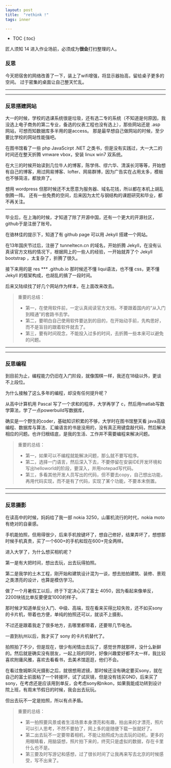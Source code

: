 ```yaml
---
layout: post
title:  "rethink !"
tags: inner

---
```


* TOC
{:toc}

匠人须知 14 进入作业场前，必须成为<b>很会</b>打扫整理的人。

### 反思

今天把宿舍的网络改善了一下，装上了wifi增强，将显示器抬高，留给桌子更多的空间。
过于密集的桌面让自己整天忙乱。

------
------

### 反思搭建网站

大一的时候，学校的选课系统很是垃圾，还有选二专的系统（不知道是何原因，我没选上电子商务的第二专业，备选的仪表工程也没有选上），那些网站还是 .asp 网站，可想而知数据库多半用的是access。
那是最早想自己做网站的时候，至少要比学校的网站性能强吧。

在图书馆看了一些 php JavaScirpt .NET 之类书，但是没有实践过，大一大二的时间还在整天折腾 vmware vbox，安装 linux win7 双系统。

在大三的时候开始读到几位牛人的博客，陈学伟、缪六华、清溪长河等等，开始想有自己的博客，用过网易博客、lofter、网易群博，因为广告实在占用太多，模板也不够简洁，都放弃了。

想用 wordpress 但那时候还不太愿意为服务器、域名花钱，所以都在本机上胡乱倒腾一阵。
还有一些免费的空间，后来因为太忙与钢结构的课题研究和毕业，都不再关注。

------

毕业后，在上海的时候，才知道了除了开源中国，还有一个更大的开源社区，github于是注册了账号。

在骆林佳的提示下，知道了有 github page 可以用 Jekyll 搭建一个网站。

在13年国庆节过后，注册了 tunneltecn.cn 的域名，开始折腾 Jekyll，在没有认真读官方文档的情况下，根据网上的一些人的经验，一开始就弄了个 Jekyll bootstrap ，太复杂了，折腾了很久。

接下来用的是 res  *** .github.io
那时候还不懂 liqui语法，也不懂 css，更不懂 Jekyll 的框架构成，也胡乱的搞了一段时间。

后来又陆续找了好几个网站作为样本，在上面改来改去。

>重要的总结：
> - 第一，在使用软件前，一定认真阅读官方文档，不要跟着国内的“从入门到精通”的套路书去学。
> - 第二，要明白自己使用软件要达到的目的，在开始动手前，先构思好，而不是盲目的跟着软件就去了。
> - 第三，要有时间观念，不能投入过多的时间，去折腾一些本来可以避免的问题。

------
------

### 反思编程

到目前为止，编程能力仍旧在入门阶段，就像围棋一样，我还在18级以外，更谈不上段位。

为什么接触了这么多年的编程，却没有任何提升呢？

从高中计算机用 Pascal 写了一个求和的程序，大学再学了 c，然后用matlab写数学算法，学了一点powerbuild写数据库，

确实是一个野生的coder，基础知识积累的不够，大学时在图书馆整天看 java高级编程、数据库与算法、汇编语言的书是没用的，没有真正用键盘敲代码，然后解决相应的问题。也许归根结底，是我的生活、工作并不需要编程来解决问题。

>重要的总结：
> - 第一，如果可以不编程就能解决问题，那么就不要写程序。
> - 第二，选择一门语言，然后深入下去，不要停留在安装IDE开发环境和写出helloworld的阶段，要深入，并用notepad写代码。
> - 第三，多看其他开发人员写出的代码，但不要去copy，自己想出功能，再用代码实现，而不是有了代码，实现了某个功能，不要本末倒置。

------
------

### 反思摄影

在读高中的时候，妈妈给了我一部 nokia 3250，山寨机流行的时代，nokia moto 有绝对的自豪感。

手机能拍照，但用得很少，后来手机按键坏了，想自己修好，结果弄坏了，想想那时候手机真贵，买了一个600+的手机和现在600+完全两样。

进入大学了，为什么想买相机呢？

第一是有大把时间，想出去玩，出去玩得拍照。

第二是我学的土木工程，刚开始和建筑设计混为一谈，想去拍拍建筑、装修、景观之类漂亮的设计，也算是模仿学习。

做了一个月暑假工以后，终于下定决心买了富士 4050，因为看起来像单反，2200块钱比单反要便宜1000的样子。

那时候才知道单反分入门、中级、高端，现在看来买得比较失败，还不如买sony的卡片机，带着也方便，单纯的拍照还可以，就谈不上摄影。

不过还是跟着我走了很多地方，去哪里都带着，还要带几节电池。


一直到杭州以后，我才买了 sony 的卡片机替代了。


拍照拍了不少，但是现在，很少有闲情出去玩了，感觉世界就那样，没什么新鲜的。然后就是确实没有朋友，一起上班的同时，好像兴趣爱好都不太一样，我比较喜欢附庸风雅，喜欢去看看书，去美术馆逛逛，他们不会。


在看过詹姆斯风光摄影之后，就很想用滤镜，那时候还没有确定要买sony，就在自己的富士前面粘了一个转接环，试了试灰镜，但是没有钱买GND，后来买了sony，在考虑还是应该用到单反，会考虑sony和nikon，如果我能成功转到设计院上班，有周末节假日的时候，我会出去玩玩。

但出去玩不一定是拍照，所以有点矛盾。



>重要的总结：
> - 第一拍照要风景或者生活场景本身漂亮和有趣，拍出来的才漂亮，照片可以引人思考，不然不要拍了，网上多的是随便下载一张就好了。
> - 第二出去玩不一定要带着相机，不能让拍照成为出去玩的动机，更多的用眼睛看，用脑袋想，照片拍下来的，终究只是虚拟的数据，存在卡里什么也不是。
> - 第三要及时写游记和感想，过了很长时间了让我再来写去北京的时候感受，写不出来了。